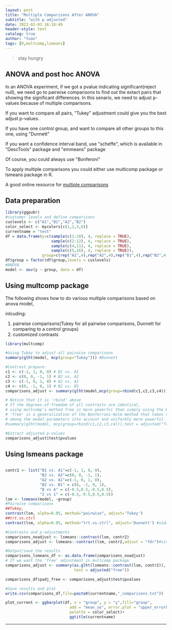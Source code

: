 ```yaml
---
layout: post
title: "Multiple Comparisons After ANOVA"
subtitle: "with p adjusted"
date: 2022-02-03 16:18:49
header-style: text
catalog: true
author: "Yuan"
tags: [R,multcomp,lsmeans]
---
```

>stay hungry

## ANOVA and post hoc ANOVA
In an ANOVA experiment, if we got a pvalue indicating significant(reject null), we need go to pairwise comparisons to find out the extact pairs that showing the significant differences. In this senario, we need to adjust p-values because of multiple comparisons.

If you want to compare all pairs, "Tukey" adjustment could give you the best adjust p-values.

If you have one control group, and want to compare all other groups to this one, using "Dunnett"

If you want a confidence interval band, use "scheffe", which is available in "DescTools" package and "emmeans" package

Of course, you could always use "Bonferoni"

To apply multiple comparisons you could either use multicomp package or lsmeans package in R.

A good online resource for [multiple comparisons](https://stat.ethz.ch/~meier/teaching/anova/contrasts-and-multiple-testing.html)
## Data preparation

```r
library(ggpubr)
#customer levels and define comparisons
cuslevels <- c("A1","B1","A2","B2")
color_select <- mycolors[c(1,2,5,6)]
currentname = "test"
df = data.frame(y=c(sample(c(1:10), 4, replace = TRUE),
                    sample(c(2:12), 4, replace = TRUE),
                    sample(c(4,11), 4, replace = TRUE),
                    sample(c(5,16), 4, replace = TRUE)),
                group=c(rep("A1",4),rep("A2",4),rep("B1",4),rep("B2",4))) #
df$group = factor(df$group,levels = cuslevels)
#ANOVA
model <- aov(y ~ group, data = df)

```

## Using multcomp package
The following shows how to do various multiple comparisons based on anova model, 

inlcuding:
1. pairwise comparisons(Tukey for all pairwise comparisons, Dunnett for comparing to a control groups)
2. customized contrasts
   
```r
library(multcomp)

#Using Tukey to adjust all pairwise comparisons
summary(glht(model, mcp(group="Tukey"))) #Dunnett

#Contrast prepare:
c1 <- c(-1, 1, 0, 0) # B1 vs. A1
c2 <- c(0, 0, -1, 1) # B2 vs. A2
c3 <- c(-1, 0, 1, 0) # A2 vs. A1
c4 <- c(0, -1, 0, 1) # B2 vs. B1
comparisons_adjust <- summary(glht(model,mcp(group=rbind(c1,c2,c3,c4))), test = adjusted("free"))#“single-step”, “Shaffer”, “Westfall”, “free”, “holm”, “hochberg”, “hommel”, “bonferroni”, “BH”, “BY”, “fdr”, “none”

# Notice that it is 'rbind' above
# If the degrees-of-freedom of all contrasts are identical,
# using multcomp’s method free is more powerful than simply using the Bonferroni-Holm method. 
# 'free' is a generalization of the Bonferroni-Holm method that takes the correlations 
# among the model parameters into account and uniformly more powerful.
#summary(glht(model, mcp(group=rbind(c1,c2,c3,c4))),test = adjusted("free"))

#Extract adjusted p-values
comparisons_adjust$test$pvalues
```


## Using lsmeans package
```r

contr2 <- list("B1 vs. A1"=c(-1, 1, 0, 0),
               "B2 vs. A2"=c(0, 0, -1, 1),
               "A2 vs. A1"=c(-1, 0, 1, 0),
               "B2 vs. B1" = c(0, -1, 0, 1),
               "B vs A" = c(-0.5,0.5,-0.5,0.5),
               "2 vs 1" = c(-0.5,-0.5,0.5,0.5))
lsm <- lsmeans(model, ~group)
#Pairwise comparisons
##Tukey,
contrast(lsm, alpha=0.05, method="pairwise", adjust='Tukey')
##trt.vs.ctrl
contrast(lsm, alpha=0.05, method="trt.vs.ctrl", adjust='Dunnett') #sidak

#Contrasts and p-adjustments
comparisons_noadjust <- lsmeans::contrast(lsm, contr2)
comparisons_adjust <- lsmeans::contrast(lsm, contr2,adjust = "fdr")#sidak,Bonferroni,holm,BH,...

#Output/save the results
comparisons_lsmeans_df <- as.data.frame(comparisons_noadjust)
# If we want the 'free' adjustment in multcomp package
comparisons_adjust <- summary(as.glht(lsmeans::contrast(lsm, contr2)), 
                              test = adjusted("free"))

comparisons_df$padj_free <- comparisons_adjust$test$pvalues

#Save results and plot
write.csv(comparisons_df,file=paste0(currentname,"_comparisons.txt"))

plot_current <- ggbarplot(df, x = "group", y = "y",fill="group",
                            add = "mean_se", error.plot = "upper_errorbar",
                            palette = color_select)+
                            ggtitle(currentname)

```
---
